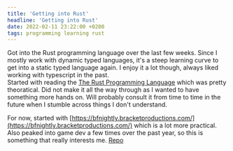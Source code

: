 ```yaml
---
title: 'Getting into Rust'
headline: 'Getting into Rust'
date: 2022-02-11 23:22:00 +0200
tags: programming learning rust
---
```


Got into the Rust programming language over the last few weeks. Since I mostly work with dynamic typed languages, it's
a steep learning curve to get into a static typed language again. I enjoy it a lot though, always liked working with
typescript in the past.  
Started with reading the [The Rust Programming Language](https://doc.rust-lang.org/book) which was pretty theoratical.
Did not make it all the way through as I wanted to have something more hands on. Will probably consult it from time to
time in the future when I stumble across things I don't understand.

For now, started with [https://bfnightly.bracketproductions.com/](https://bfnightly.bracketproductions.com/) which is a
lot more practical. Also peaked into game dev a few times over the past year, so this is something that really interests me.
[Repo](https://github.com/Plsr/rusty-rougelike)
